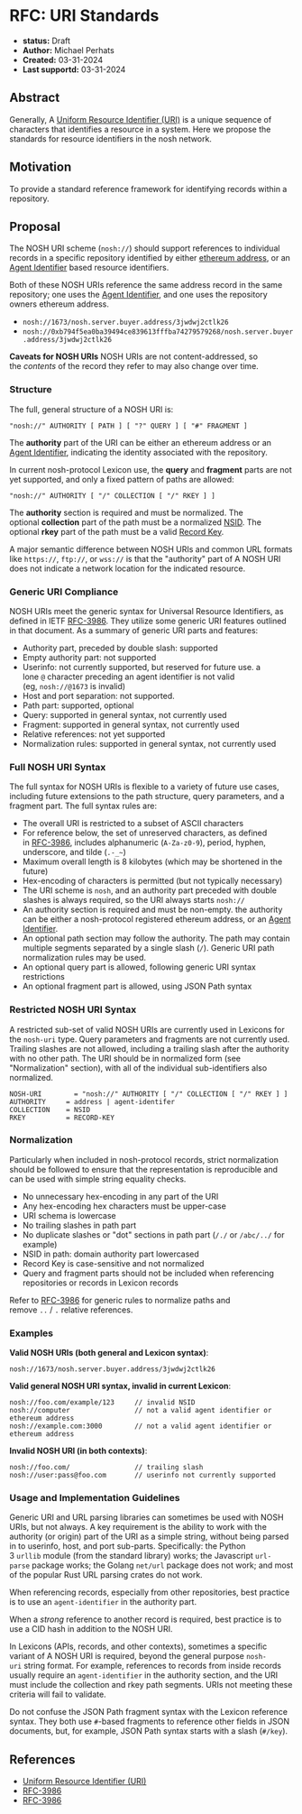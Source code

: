 # RFC: URI Standards

- **status:** Draft
- **Author:** Michael Perhats
- **Created:** 03-31-2024
- **Last supportd:** 03-31-2024

## Abstract
Generally, A [Uniform Resource Identifier (URI)](https://en.wikipedia.org/wiki/Uniform_Resource_Identifier) is a unique sequence of characters that identifies a resource in a system. Here we propose the standards for resource identifiers in the nosh network.

## Motivation
To provide a standard reference framework for identifying records within a repository.

## Proposal
The NOSH URI scheme (`nosh://`) should support references to individual records in a specific repository identified by either [ethereum address](./00003-identity-contracts.md), or an [Agent Identifier](./00003-identity-contracts.md#agent-identifiers) based resource identifiers.

Both of these NOSH URIs reference the same address record in the same repository; one uses the [Agent Identifier](./00003-identity-contracts.md#agent-identifiers), and one uses the repository owners ethereum address.
- `nosh://1673/nosh.server.buyer.address/3jwdwj2ctlk26`
- `nosh://0xb794f5ea0ba39494ce839613fffba74279579268/nosh.server.buyer.address/3jwdwj2ctlk26`

**Caveats for NOSH URIs**
NOSH URIs are not content-addressed, so the _contents_ of the record they refer to may also change over time.

### Structure
The full, general structure of a NOSH URI is:

```shell
"nosh://" AUTHORITY [ PATH ] [ "?" QUERY ] [ "#" FRAGMENT ]
```
The **authority** part of the URI can be either an ethereum address or an [Agent Identifier](./00003-identity-contracts.md#agent-identifiers), indicating the identity associated with the repository. 

In current nosh-protocol Lexicon use, the **query** and **fragment** parts are not yet supported, and only a fixed pattern of paths are allowed:

```shell
"nosh://" AUTHORITY [ "/" COLLECTION [ "/" RKEY ] ]
```

The **authority** section is required and must be normalized. The optional **collection** part of the path must be a normalized [NSID](./00009-namespace-identifiers.md). The optional **rkey** part of the path must be a valid [Record Key](./00007-record-keys.md).

A major semantic difference between NOSH URIs and common URL formats like `https://`, `ftp://`, or `wss://` is that the "authority" part of A NOSH URI does not indicate a network location for the indicated resource.

### Generic URI Compliance
NOSH URIs meet the generic syntax for Universal Resource Identifiers, as defined in IETF [RFC-3986](https://www.rfc-editor.org/rfc/rfc3986). They utilize some generic URI features outlined in that document. As a summary of generic URI parts and features:
- Authority part, preceded by double slash: supported
- Empty authority part: not supported
- Userinfo: not currently supported, but reserved for future use. a lone `@` character preceding an agent identifier is not valid (eg, `nosh://@1673` is invalid)
- Host and port separation: not supported.
- Path part: supported, optional
- Query: supported in general syntax, not currently used
- Fragment: supported in general syntax, not currently used
- Relative references: not yet supported
- Normalization rules: supported in general syntax, not currently used

### Full NOSH URI Syntax
The full syntax for NOSH URIs is flexible to a variety of future use cases, including future extensions to the path structure, query parameters, and a fragment part. The full syntax rules are:

- The overall URI is restricted to a subset of ASCII characters
- For reference below, the set of unreserved characters, as defined in [RFC-3986](https://www.rfc-editor.org/rfc/rfc3986), includes alphanumeric (`A-Za-z0-9`), period, hyphen, underscore, and tilde (`.-_~`)
- Maximum overall length is 8 kilobytes (which may be shortened in the future)
- Hex-encoding of characters is permitted (but not typically necessary)
- The URI scheme is `nosh`, and an authority part preceded with double slashes is always required, so the URI always starts `nosh://`
- An authority section is required and must be non-empty. the authority can be either a nosh-protocol registered ethereum address, or an [Agent Identifier](./00003-identity-contracts.md#agent-identifiers). 
- An optional path section may follow the authority. The path may contain multiple segments separated by a single slash (`/`). Generic URI path normalization rules may be used.
- An optional query part is allowed, following generic URI syntax restrictions
- An optional fragment part is allowed, using JSON Path syntax

### Restricted NOSH URI Syntax
A restricted sub-set of valid NOSH URIs are currently used in Lexicons for the `nosh-uri` type. Query parameters and fragments are not currently used. Trailing slashes are not allowed, including a trailing slash after the authority with no other path. The URI should be in normalized form (see "Normalization" section), with all of the individual sub-identifiers also normalized.

```shell
NOSH-URI        = "nosh://" AUTHORITY [ "/" COLLECTION [ "/" RKEY ] ]
AUTHORITY     = address | agent-identifer
COLLECTION    = NSID
RKEY          = RECORD-KEY
```

### Normalization
Particularly when included in nosh-protocol records, strict normalization should be followed to ensure that the representation is reproducible and can be used with simple string equality checks.

- No unnecessary hex-encoding in any part of the URI
- Any hex-encoding hex characters must be upper-case
- URI schema is lowercase
- No trailing slashes in path part
- No duplicate slashes or "dot" sections in path part (`/./` or `/abc/../` for example)
- NSID in path: domain authority part lowercased
- Record Key is case-sensitive and not normalized
- Query and fragment parts should not be included when referencing repositories or records in Lexicon records

Refer to [RFC-3986](https://www.rfc-editor.org/rfc/rfc3986) for generic rules to normalize paths and remove `..` / `.` relative references.

### Examples

**Valid NOSH URIs (both general and Lexicon syntax)**:
```shell
nosh://1673/nosh.server.buyer.address/3jwdwj2ctlk26
```

**Valid general NOSH URI syntax, invalid in current Lexicon**:
```shell
nosh://foo.com/example/123     // invalid NSID
nosh://computer                // not a valid agent identifier or ethereum address
nosh://example.com:3000        // not a valid agent identifier or ethereum address
```

**Invalid NOSH URI (in both contexts)**:
```shell
nosh://foo.com/                // trailing slash
nosh://user:pass@foo.com       // userinfo not currently supported
```

### Usage and Implementation Guidelines
Generic URI and URL parsing libraries can sometimes be used with NOSH URIs, but not always. A key requirement is the ability to work with the authority (or origin) part of the URI as a simple string, without being parsed in to userinfo, host, and port sub-parts. Specifically: the Python 3 `urllib` module (from the standard library) works; the Javascript `url-parse` package works; the Golang `net/url` package does not work; and most of the popular Rust URL parsing crates do not work.

When referencing records, especially from other repositories, best practice is to use an `agent-identifier` in the authority part. 

When a _strong_ reference to another record is required, best practice is to use a CID hash in addition to the NOSH URI.

In Lexicons (APIs, records, and other contexts), sometimes a specific variant of A NOSH URI is required, beyond the general purpose `nosh-uri` string format. For example, references to records from inside records usually require an `agent-identifier` in the authority section, and the URI must include the collection and rkey path segments. URIs not meeting these criteria will fail to validate.

Do not confuse the JSON Path fragment syntax with the Lexicon reference syntax. They both use `#`-based fragments to reference other fields in JSON documents, but, for example, JSON Path syntax starts with a slash (`#/key`).

## References
- [Uniform Resource Identifier (URI)](https://en.wikipedia.org/wiki/Uniform_Resource_Identifier)
- [RFC-3986](https://www.rfc-editor.org/rfc/rfc3986)
- [RFC-3986](https://www.rfc-editor.org/rfc/rfc3986)